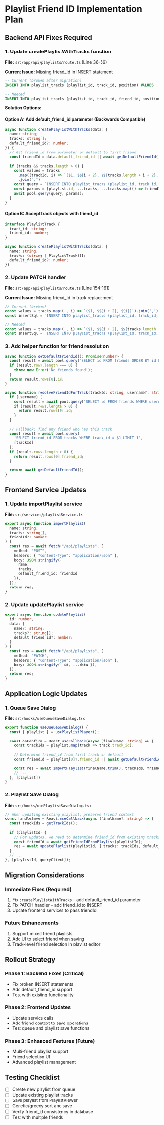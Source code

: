 # Playlist Friend ID Implementation Plan

## Backend API Fixes Required

### 1. Update createPlaylistWithTracks function

**File:** `src/app/api/playlists/route.ts` (Line 36-56)

**Current Issue:** Missing friend_id in INSERT statement
```sql
-- Current (broken after migration)
INSERT INTO playlist_tracks (playlist_id, track_id, position) VALUES ...

-- Needed
INSERT INTO playlist_tracks (playlist_id, track_id, friend_id, position) VALUES ...
```

**Solution Options:**

#### Option A: Add default_friend_id parameter (Backwards Compatible)
```typescript
async function createPlaylistWithTracks(data: {
  name: string;
  tracks: string[];
  default_friend_id?: number;
}) {
  // Get friend_id from parameter or default to first friend
  const friendId = data.default_friend_id || await getDefaultFriendId();
  
  if (tracks && tracks.length > 0) {
    const values = tracks
      .map((trackId, i) => `($1, $${i + 2}, $${tracks.length + i + 2}, ${i})`)
      .join(",");
    const query = `INSERT INTO playlist_tracks (playlist_id, track_id, friend_id, position) VALUES ${values}`;
    const params = [playlist.id, ...tracks, ...tracks.map(() => friendId)];
    await pool.query(query, params);
  }
}
```

#### Option B: Accept track objects with friend_id
```typescript
interface PlaylistTrack {
  track_id: string;
  friend_id: number;
}

async function createPlaylistWithTracks(data: {
  name: string;
  tracks: (string | PlaylistTrack)[];
  default_friend_id?: number;
})
```

### 2. Update PATCH handler

**File:** `src/app/api/playlists/route.ts` (Line 154-161)

**Current Issue:** Missing friend_id in track replacement
```typescript
// Current (broken)
const values = tracks.map((_, i) => `($1, $${i + 2}, ${i})`).join(',');
const insertSql = `INSERT INTO playlist_tracks (playlist_id, track_id, position) VALUES ${values}`;

// Needed
const values = tracks.map((_, i) => `($1, $${i + 2}, $${tracks.length + i + 2}, ${i})`).join(',');
const insertSql = `INSERT INTO playlist_tracks (playlist_id, track_id, friend_id, position) VALUES ${values}`;
```

### 3. Add helper function for friend resolution

```typescript
async function getDefaultFriendId(): Promise<number> {
  const result = await pool.query('SELECT id FROM friends ORDER BY id LIMIT 1');
  if (result.rows.length === 0) {
    throw new Error('No friends found');
  }
  return result.rows[0].id;
}

async function resolveFriendIdForTrack(trackId: string, username?: string): Promise<number> {
  if (username) {
    const result = await pool.query('SELECT id FROM friends WHERE username = $1', [username]);
    if (result.rows.length > 0) {
      return result.rows[0].id;
    }
  }
  
  // Fallback: find any friend who has this track
  const result = await pool.query(
    'SELECT friend_id FROM tracks WHERE track_id = $1 LIMIT 1', 
    [trackId]
  );
  if (result.rows.length > 0) {
    return result.rows[0].friend_id;
  }
  
  return await getDefaultFriendId();
}
```

## Frontend Service Updates

### 1. Update importPlaylist service

**File:** `src/services/playlistService.ts`

```typescript
export async function importPlaylist(
  name: string, 
  tracks: string[],
  friendId?: number
) {
  const res = await fetch("/api/playlists", {
    method: "POST",
    headers: { "Content-Type": "application/json" },
    body: JSON.stringify({ 
      name, 
      tracks,
      default_friend_id: friendId 
    }),
  });
  return res;
}
```

### 2. Update updatePlaylist service

```typescript
export async function updatePlaylist(
  id: number, 
  data: { 
    name?: string; 
    tracks?: string[];
    default_friend_id?: number;
  }
) {
  const res = await fetch("/api/playlists", {
    method: "PATCH",
    headers: { "Content-Type": "application/json" },
    body: JSON.stringify({ id, ...data }),
  });
  return res;
}
```

## Application Logic Updates

### 1. Queue Save Dialog

**File:** `src/hooks/useQueueSaveDialog.tsx`

```typescript
export function useQueueSaveDialog() {
  const { playlist } = usePlaylistPlayer();
  
  const onConfirm = React.useCallback(async (finalName: string) => {
    const trackIds = playlist.map(track => track.track_id);
    
    // Determine friend_id from first track or default
    const friendId = playlist[0]?.friend_id || await getDefaultFriendId();
    
    const res = await importPlaylist(finalName.trim(), trackIds, friendId);
    // ...
  }, [playlist]);
}
```

### 2. Playlist Save Dialog

**File:** `src/hooks/usePlaylistSaveDialog.tsx`

```typescript
// When updating existing playlist, preserve friend context
const handleSave = React.useCallback(async (finalName?: string) => {
  const trackIds = getTrackIds();
  
  if (playlistId) {
    // For updates, we need to determine friend_id from existing tracks
    const friendId = await getFriendIdFromPlaylist(playlistId);
    res = await updatePlaylist(playlistId, { tracks: trackIds, default_friend_id: friendId });
  }
  // ...
}, [playlistId, queryClient]);
```

## Migration Considerations

### Immediate Fixes (Required)
1. Fix `createPlaylistWithTracks` - add default_friend_id parameter
2. Fix PATCH handler - add friend_id to INSERT
3. Update frontend services to pass friendId

### Future Enhancements
1. Support mixed friend playlists
2. Add UI to select friend when saving
3. Track-level friend selection in playlist editor

## Rollout Strategy

### Phase 1: Backend Fixes (Critical)
- Fix broken INSERT statements
- Add default_friend_id support
- Test with existing functionality

### Phase 2: Frontend Updates
- Update service calls
- Add friend context to save operations
- Test queue and playlist save functions

### Phase 3: Enhanced Features (Future)
- Multi-friend playlist support
- Friend selection UI
- Advanced playlist management

## Testing Checklist

- [ ] Create new playlist from queue
- [ ] Update existing playlist tracks
- [ ] Save playlist from PlaylistViewer
- [ ] Genetic/greedy sort and save
- [ ] Verify friend_id consistency in database
- [ ] Test with multiple friends